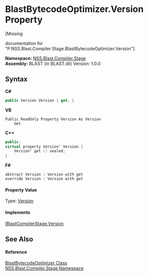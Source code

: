 # BlastBytecodeOptimizer.Version Property 
 

\[Missing <summary> documentation for "P:NSS.Blast.Compiler.Stage.BlastBytecodeOptimizer.Version"\]

**Namespace:**&nbsp;<a href="f44e629d-16ad-ce78-c6d1-bb239589698b.md">NSS.Blast.Compiler.Stage</a><br />**Assembly:**&nbsp;BLAST (in BLAST.dll) Version: 1.0.0

## Syntax

**C#**<br />
``` C#
public Version Version { get; }
```

**VB**<br />
``` VB
Public ReadOnly Property Version As Version
	Get
```

**C++**<br />
``` C++
public:
virtual property Version^ Version {
	Version^ get () sealed;
}
```

**F#**<br />
``` F#
abstract Version : Version with get
override Version : Version with get
```


#### Property Value
Type: <a href="https://docs.microsoft.com/dotnet/api/system.version" target="_blank" rel="noopener noreferrer">Version</a>

#### Implements
<a href="7b2db300-c87c-094b-cb07-567236ddc4e0.md">IBlastCompilerStage.Version</a><br />

## See Also


#### Reference
<a href="3c88c385-f617-4ff2-ff74-813cacf02b66.md">BlastBytecodeOptimizer Class</a><br /><a href="f44e629d-16ad-ce78-c6d1-bb239589698b.md">NSS.Blast.Compiler.Stage Namespace</a><br />